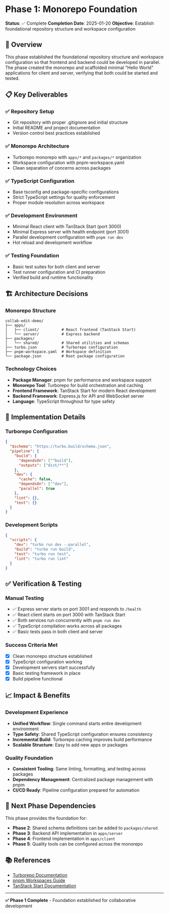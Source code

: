 # Phase 1: Monorepo Foundation

**Status**: ✅ Complete
**Completion Date**: 2025-01-20
**Objective**: Establish foundational repository structure and workspace configuration

## 🎯 **Overview**

This phase established the foundational repository structure and workspace configuration so that frontend and backend could be developed in parallel. The phase created the monorepo and scaffolded minimal "Hello World" applications for client and server, verifying that both could be started and tested.

## 📋 **Key Deliverables**

### ✅ **Repository Setup**

- Git repository with proper .gitignore and initial structure
- Initial README and project documentation
- Version control best practices established

### ✅ **Monorepo Architecture**

- Turborepo monorepo with `apps/*` and `packages/*` organization
- Workspace configuration with pnpm-workspace.yaml
- Clean separation of concerns across packages

### ✅ **TypeScript Configuration**

- Base tsconfig and package-specific configurations
- Strict TypeScript settings for quality enforcement
- Proper module resolution across workspace

### ✅ **Development Environment**

- Minimal React client with TanStack Start (port 3000)
- Minimal Express server with health endpoint (port 3001)
- Parallel development configuration with `pnpm run dev`
- Hot reload and development workflow

### ✅ **Testing Foundation**

- Basic test suites for both client and server
- Test runner configuration and CI preparation
- Verified build and runtime functionality

## 🏗️ **Architecture Decisions**

### **Monorepo Structure**

```mermaid
collab-edit-demo/
├── apps/
│   ├── client/          # React frontend (TanStack Start)
│   └── server/          # Express backend
├── packages/
│   └── shared/          # Shared utilities and schemas
├── turbo.json           # Turborepo configuration
├── pnpm-workspace.yaml  # Workspace definition
└── package.json         # Root package configuration
```

### **Technology Choices**

- **Package Manager**: pnpm for performance and workspace support
- **Monorepo Tool**: Turborepo for build orchestration and caching
- **Frontend Framework**: TanStack Start for modern React development
- **Backend Framework**: Express.js for API and WebSocket server
- **Language**: TypeScript throughout for type safety

## 🔧 **Implementation Details**

### **Turborepo Configuration**

```json
{
  "$schema": "https://turbo.build/schema.json",
  "pipeline": {
    "build": {
      "dependsOn": ["^build"],
      "outputs": ["dist/**"]
    },
    "dev": {
      "cache": false,
      "dependsOn": ["^dev"],
      "parallel": true
    },
    "lint": {},
    "test": {}
  }
}
```

### **Development Scripts**

```json
{
  "scripts": {
    "dev": "turbo run dev --parallel",
    "build": "turbo run build",
    "test": "turbo run test",
    "lint": "turbo run lint"
  }
}
```

## ✅ **Verification & Testing**

### **Manual Testing**

- ✅ Express server starts on port 3001 and responds to `/health`
- ✅ React client starts on port 3000 with TanStack Start
- ✅ Both services run concurrently with `pnpm run dev`
- ✅ TypeScript compilation works across all packages
- ✅ Basic tests pass in both client and server

### **Success Criteria Met**

- [x] Clean monorepo structure established
- [x] TypeScript configuration working
- [x] Development servers start successfully
- [x] Basic testing framework in place
- [x] Build pipeline functional

## 📈 **Impact & Benefits**

### **Development Experience**

- **Unified Workflow**: Single command starts entire development environment
- **Type Safety**: Shared TypeScript configuration ensures consistency
- **Incremental Build**: Turborepo caching improves build performance
- **Scalable Structure**: Easy to add new apps or packages

### **Quality Foundation**

- **Consistent Tooling**: Same linting, formatting, and testing across packages
- **Dependency Management**: Centralized package management with pnpm
- **CI/CD Ready**: Pipeline configuration prepared for automation

## 🔄 **Next Phase Dependencies**

This phase provides the foundation for:

- **Phase 2**: Shared schema definitions can be added to `packages/shared`
- **Phase 3**: Backend API implementation in `apps/server`
- **Phase 4**: Frontend implementation in `apps/client`
- **Phase 5**: Quality tools can be configured across the monorepo

## 📚 **References**

- [Turborepo Documentation](https://turbo.build/repo/docs)
- [pnpm Workspaces Guide](https://pnpm.io/workspaces)
- [TanStack Start Documentation](https://tanstack.com/start)

---

**✅ Phase 1 Complete** - Foundation established for collaborative development
